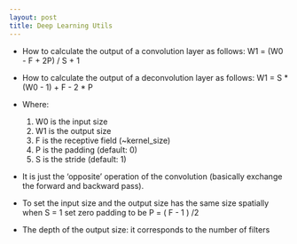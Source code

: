 ```yaml
---
layout: post
title: Deep Learning Utils
---
```

- How to calculate the output of a convolution layer as follows:
    W1 = (W0 - F + 2P) / S + 1
- How to calculate the output of a deconvolution layer as follows:
    W1 = S * (W0 - 1) + F - 2 * P
- Where:
    1. W0 is the input size
    2. W1 is the output size
    3. F is the receptive field (~kernel_size)
    4. P is the padding (default: 0)
    5. S is the stride (default: 1)
- It is just the ‘opposite’ operation of the convolution (basically exchange the forward and backward pass).

- To set the input size and the output size has the same size spatially when S = 1 set zero padding to be 
    P = ( F - 1 ) /2
- The depth of the output size: it corresponds to the number of filters    
